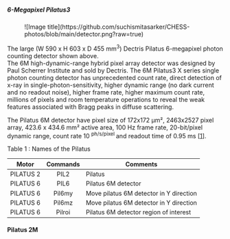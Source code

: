 

#####   6-Megapixel Pilatus3

<figure markdown>
  ![Image title](https://github.com/suchismitasarker/CHESS-photos/blob/main/detector.png?raw=true)
</figure>

The large (W 590 x H 603 x D 455 mm<sup>3</sup>) Dectris Pilatus 6-megapixel photon counting detector shown above. 
<br>
The 6M high-dynamic-range hybrid pixel array detector was designed by Paul Scherrer Institute and sold by Dectris. The 6M Pilatus3 X series single photon counting detector has unprecedented count rate, direct detection of x-ray in single-photon-sensitivity, higher dynamic range (no dark current and no readout noise), higher frame rate, higher maximum count rate, millions of pixels and room temperature operations to reveal the weak features associated with Bragg peaks in diffuse scattering.

The Pilatus 6M detector have pixel  size  of  172x172 µm²,  2463x2527 pixel array, 423.6 x 434.6 mm² active area,  100 Hz frame rate,  20-bit/pixel  dynamic  range, count rate 10 <sup> ph/s/pixel </sup>  and  readout  time  of  0.95  ms [[1](https://www.dectris.com/)]. 


Table 1 : Names of the Pilatus

| Motor | Commands | Comments | 
| -------------- | :---------: | ---------- | 
| PILATUS 2 | PIL2 | Pilatus |  
| PILATUS 6 | PIL6 | Pilatus 6M detector | 
| PILATUS 6 | Pil6my | Move pilatus 6M detector in Y direction |
| PILATUS 6 | Pil6mz | Move pilatus 6M detector in Y direction |
| PILATUS 6 | Pilroi | Pilatus 6M detector region of interest |


#### Pilatus 2M



